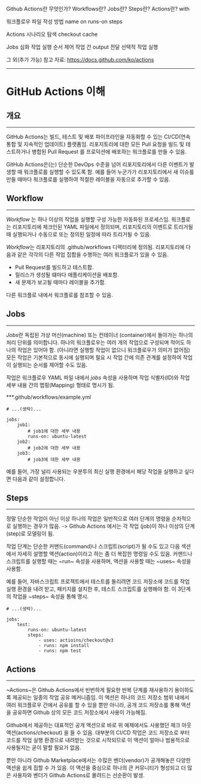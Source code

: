 Github Actions란 무엇인가?
Workflows란?
Jobs란?
Steps란?
Actions란?
with

워크플로우 파일 작성 방법
name
on
runs-on
steps

Actions 시나리오 탐색
checkout
cache

Jobs 심화
작업 실행 순서 제어
작업 간 output 전달
선택적 작업 실행

그 외(추가 가능)
참고 자료: https://docs.github.com/ko/actions

---

# GitHub Actions 이해

## 개요

---

GitHub Actions는 빌드, 테스트 및 배포 파이프라인을 자동화할 수 있는 CI/CD(연속 통합 및 지속적인 업데이트) 플랫폼임. 리포지토리에 대한 모든 Pull 요청을 빌드 및 테스트하거나 병합된 Pull Request 를 프로덕션에 배포하는 워크플로를 만들 수 있음.

GitHub Actions은(는) 단순한 DevOps 수준을 넘어 리포지토리에서 다른 이벤트가 발생할 때 워크플로를 실행할 수 있도록 함. 예를 들어 누군가가 리포지토리에서 새 이슈를 만들 때마다 워크플로를 실행하여 적절한 레이블을 자동으로 추가할 수 있음.

## Workflow

---

*Workflow* 는 하나 이상의 작업을 실행할 구성 가능한 자동화된 프로세스임. 워크플로는 리포지토리에 체크인된 YAML 파일에서 정의되며, 리포지토리의 이벤트로 트리거될 때 실행되거나 수동으로 또는 정의된 일정에 따라 트리거될 수 있음.

*Workflow*는 리포지토리의 .github/workflows 디렉터리에 정의됨. 리포지토리에 다음과 같은 각각의 다른 작업 집합을 수행하는 여러 워크플로가 있을 수 있음.

- Pull Request를 빌드하고 테스트함.
- 릴리스가 생성될 떄마다 애플리케이션을 배포함.
- 새 문제가 보고될 때마다 레이블을 추가함.

다른 워크플로 내에서 워크플로를 참조할 수 있음.

## Jobs

---

*Jobs*란 독립된 가상 머신(machine) 또는 컨테이너 (container)에서 돌아가는 하나의 처리 단위를 의미합니다. 하나의 워크플로우는 여러 개의 작업으로 구성되며 적어도 하나의 작업은 있어야 함. (아니라면 실행할 작업이 없으니 워크플로우가 의미가 없어짐) 모든 작업은 기본적으로 동시에 실행되며 필요 시 작업 간에 의존 관계를 설정하여 작업이 실행되는 순서를 제어할 수도 있음.

작업은 워크플로우 YAML 파일 내에서 *jobs* 속성을 사용하며 작업 식별자(ID)와 작업 세부 내용 간의 맵핑(Mapping) 형태로 명시가 됨.

***.github/workflows/example.yml
```
# ...(생략)...

jobs:
    job1:
        # job1에 대한 세부 내용
        runs-on: ubuntu-latest
    job2:
        # job2에 대한 세부 내용
    job3:
        # job3에 대한 세부 내용
```
예를 들어, 가장 널리 사용되는 우분투의 최신 실행 환경에서 해당 작업을 실행하고 싶다면 다음과 같이 설정합니다.

## Steps

---

정말 단순한 작업이 아닌 이상 하나의 작업은 일반적으로 여러 단계의 명령을 순차적으로 실행하는 경우가 많음. 
-> Github Actions 에서는 각 작업 (job)이 하나 이상의 단계(step)로 모델링이 됨.

작업 단계는 단순한 커맨드(command)나 스크립트(script)가 될 수도 있고 다음 섹션에서 자세히 설명할 액션(action)이라고 하는 좀 더 복잡한 명령일 수도 있음.
커맨드나 스크립트를 실행할 때는 ~run~ 속성을 사용하며, 액션을 사용할 때는 ~uses~ 속성을 사용함.

예를 들어, 자바스크립트 프로젝트에서 테스트를 돌리려면 코드 저장소에 코드를 작업 실행 환경을 내려 받고, 패키지를 설치한 후, 테스트 스크립트를 실행해야 함.
이 3단계의 작업을 ~steps~ 속성을 통해 명시.

```
# ...(생략)...

jobs:
    test:
        runs-on: ubuntu-latest
        steps:
            - uses: actioins/checkout@v3
            - runs: npm install
            - runs: npm test
```

## Actions

---

~Actions~은 Github Actions에서 빈번하게 필요한 반복 단계를 재사용하기 용이하도록 제공되는 일종의 작업 공유 메커니즘임. 이 액션은 하나의 코드 저장소 범위 내에서 여러 워크플로우 간에서 공유를 할 수 있을 뿐만 아니라, 공개 코드 저장소를 통해 액션을 공유하면 Github 상의 모든 코드 저장소에서 사용이 가능해짐.

Github에서 제공하는 대표적인 공개 액션으로 바로 위 예제에서도 사용했던 체크 아웃 액션(actions/checkout) 을 들 수 있음. 대부분의 CI/CD 작업은 코드 저장소로 부터 코드를 작업 실행 환경으로 내려받는 것으로 시작되므로 이 액션이 얼마나 범용적으로 사용될지는 굳이 말할 필요가 없음.

뿐만 아니라 Github Marketplace에서는 수많은 벤더(vendor)가 공개해놓은 다양한 액션을 쉽게 접할 수 가 있음. 이 액션을 중심으로 하나의 큰 커뮤니티가 형성되고 더 많은 사용자와 벤더가 Github Actions로 몰려드는 선순환이 발생.


